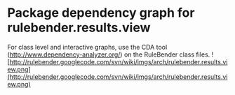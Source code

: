 # Package dependency graph for rulebender.results.view #
For class level and interactive graphs, use the CDA tool (http://www.dependency-analyzer.org/) on the RuleBender class files.
![http://rulebender.googlecode.com/svn/wiki/imgs/arch/rulebender.results.view.png](http://rulebender.googlecode.com/svn/wiki/imgs/arch/rulebender.results.view.png)